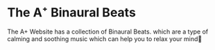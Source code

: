 # The A⁺ Binaural Beats
The A+ Website has a collection of Binaural Beats. which are a type of calming and soothing music which can help you to relax your mind🧠
